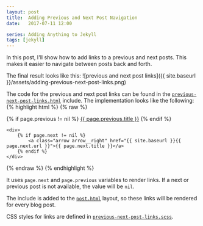 ```yaml
---
layout: post
title:  Adding Previous and Next Post Navigation
date:   2017-07-11 12:00

series: Adding Anything to Jekyll
tags: [jekyll]
---
```


In this post, I'll show how to add links to a previous and next posts. This makes it easier to navigate between posts back and forth.

The final result looks like this:
![previous and next post links]({{ site.baseurl }}/assets/adding-previous-next-post-links.png)

The code for the previous and next post links can be found in the [`previous-next-post-links.html`](https://github.com/dmitryrogozhny/dmitryrogozhny.github.io/blob/master/_includes/previous-next-post-links.html) include. The implementation looks like the following:
{% highlight html %}
{% raw %}
<div class="previous-next-post-links">
    <div>
        {% if page.previous != nil %}
            <a class="arrow arrow__left" href="{{ site.baseurl }}{{ page.previous.url }}">{{ page.previous.title }}</a>
        {% endif %}
    </div>

    <div>
        {% if page.next != nil %}
            <a class="arrow arrow__right" href="{{ site.baseurl }}{{ page.next.url }}">{{ page.next.title }}</a>
        {% endif %}
    </div>
</div>
{% endraw %}
{% endhighlight %}

It uses `page.next` and `page.previous` variables to render links. If a next or previous post is not available, the value will be `nil`.

The include is added to the [`post.html`](https://github.com/dmitryrogozhny/dmitryrogozhny.github.io/blob/master/_layouts/post.html) layout, so these links will be rendered for every blog post.

CSS styles for links are defined in [`previous-next-post-links.scss`](https://github.com/dmitryrogozhny/dmitryrogozhny.github.io/blob/master/_sass/components/previous-next-post-links.scss).
